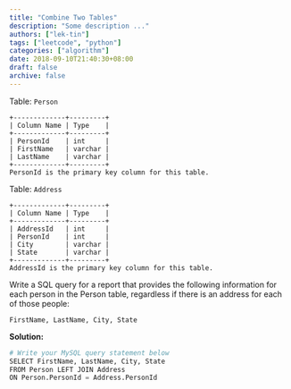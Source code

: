 ```yaml
---
title: "Combine Two Tables"
description: "Some description ..."
authors: ["lek-tin"]
tags: ["leetcode", "python"]
categories: ["algorithm"]
date: 2018-09-10T21:40:30+08:00
draft: false
archive: false
---
```

Table: `Person`
```
+-------------+---------+   
| Column Name | Type    |   
+-------------+---------+   
| PersonId    | int     |   
| FirstName   | varchar |   
| LastName    | varchar |   
+-------------+---------+   
PersonId is the primary key column for this table.
```
Table: `Address`
```
+-------------+---------+   
| Column Name | Type    |   
+-------------+---------+   
| AddressId   | int     |   
| PersonId    | int     |   
| City        | varchar |   
| State       | varchar |   
+-------------+---------+   
AddressId is the primary key column for this table.
```

Write a SQL query for a report that provides the following information for each person in the Person table, regardless if there is an address for each of those people:
```
FirstName, LastName, City, State
```
**Solution:**
```python
# Write your MySQL query statement below
SELECT FirstName, LastName, City, State
FROM Person LEFT JOIN Address
ON Person.PersonId = Address.PersonId
```